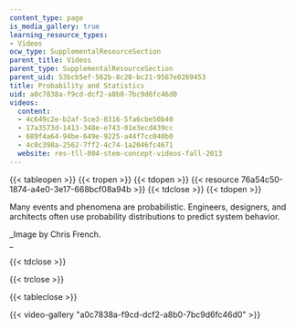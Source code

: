```yaml
---
content_type: page
is_media_gallery: true
learning_resource_types:
- Videos
ocw_type: SupplementalResourceSection
parent_title: Videos
parent_type: SupplementalResourceSection
parent_uid: 53bcb5ef-562b-8c20-bc21-9567e0269453
title: Probability and Statistics
uid: a0c7838a-f9cd-dcf2-a8b0-7bc9d6fc46d0
videos:
  content:
  - 4c649c2e-b2af-5ce3-8316-5fa6cbe50b40
  - 17a3573d-1413-348e-e743-01e3ecd439cc
  - 689f4a64-94be-649e-9225-a44f7cc040b0
  - 4c0c398a-2562-7ff2-4c74-1a2046fc4671
  website: res-tll-004-stem-concept-videos-fall-2013
---
```


{{< tableopen >}}
{{< tropen >}}
{{< tdopen >}}
{{< resource 76a54c50-1874-a4e0-3e17-668bcf08a94b >}}
{{< tdclose >}}
{{< tdopen >}}


Many events and phenomena are probabilistic. Engineers, designers, and architects often use probability distributions to predict system behavior.

_Image by Chris French.  
_


{{< tdclose >}}

{{< trclose >}}

{{< tableclose >}}

{{< video-gallery "a0c7838a-f9cd-dcf2-a8b0-7bc9d6fc46d0" >}}

